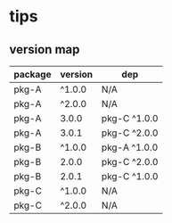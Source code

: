 # tips

## version map

| package | version | dep          |
| ------- | ------- | ------------ |
| pkg-A   | ^1.0.0  | N/A          |
| pkg-A   | ^2.0.0  | N/A          |
| pkg-A   | 3.0.0   | pkg-C ^1.0.0 |
| pkg-A   | 3.0.1   | pkg-C ^2.0.0 |
| pkg-B   | ^1.0.0  | pkg-A ^1.0.0 |
| pkg-B   | 2.0.0   | pkg-C ^2.0.0 |
| pkg-B   | 2.0.1   | pkg-C ^1.0.0 |
| pkg-C   | ^1.0.0  | N/A          |
| pkg-C   | ^2.0.0  | N/A          |
